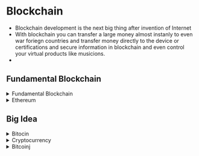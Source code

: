 # Blockchain

* Blockchain development is the next big thing after invention of Internet
* With blockchain you can transfer a large money almost instanly to even war foriegn countries and transfer money directly to the device or certifications and secure information in blockchain and even control your virtual products like musicions. 
* 

## Fundamental Blockchain

<details> 
  <summary> Fundamental Blockchain </summary>

* Blockchain is Global singleton and unstoppable and no single point of attack. 
* Bloc: has data, a hash, number(order in chain), timestamp, and the hash of the previous block.
* Data save into block is accessible to everyone accessing the chain. There are two ways to make private data on blockchain
* 1 - Obfuscation: Means make data relevant to those who know that meaning like bitcoin 
* 2 - Encryption: We can encrypt the block so only the ones has key can access to block. One of the most secure hashing standard is Advance Encryption Standard (AES). Take our original message and produce a new hash. 

### Public/private 
* Public: Available to everyone, expensive transactions and storage. 
* Private: Not distributed and similar to traditional database. You can control cost and who can access the data


</details> 


<details> 
  <summary> Ethereum</summary>

* Is a platform and program languages available since 2015. It is programming language. It has it's own crypto currency called Ether same as bitcoin and is fast response so it is good for applications. 
* Ethereum goal applications and good comunity support 
* Smart contract: are peices of codes lives on blockchain, they read other contracts, make decision, send ether and execute other contracts. 
* `Gas` is internal pricing for running contracts in ethereum and the amount of gas depends on Computation memory bandwidth storage.  
* `Transaction` sending package of data from one account to another including `recipeint, signature,value, gasprice, startgas, message`
startgas is maximum cost of gas which may be used and gasprice is the amount we ready to pay ![alttext](https://user-images.githubusercontent.com/7471619/43428209-0ce33e82-9412-11e8-979b-146e2f77125d.png)
* Ethereum on Microsoft Azure. Consortium means collboration between supporting members of blockchain with underlying infrastructure. 
* It starts with consortium leader and consorium members can join it. 
* The application should allow to call a VPN. And VPN call to one of transaction nodes. Nodes which handling transactions are isolating from mining nodes and mining nodes are not accessible from outside of Virtual Private Network. This is all we need to operate a block chain. ![Axe Miners](https://user-images.githubusercontent.com/7471619/43428217-18a38574-9412-11e8-8042-7803a32e7536.png)
* Blochchain consortium on Azure and let Azure create Genesis block feeding it with some ether for us. And to prove that everything works we transfer ether between two accounts
* On Azuer -> Portal -> + -> ethereum -> select ethereum consorium leader(Ethereum Proof-of-Work Consortium) -> bcl prefix -> gethadmin VM user -> resource group choose blockchain(to share same policy, life cycle and permissions) -> number of mining nodes(choose min 2) -> keep defaults with 1 node 
* Set ethereum -> Network id is name of ethereum(10101010) and go with default which you end to see below ![ethereum](https://user-images.githubusercontent.com/7471619/43430858-ed18e15c-941f-11e8-9235-8eeb2384b12a.png)
* After downloading -> select deployment -> select microsoftazure.blockchain-multimember-blo -> then we see everything we need
* Link to ceate a [blockchain](https://docs.microsoft.com/en-us/azure/blockchain-workbench/ethereum-deployment-guide)
* Then inside `ADMIN-SITE` in My account address we get an ether to get block chain started

#### Wallet 
* We use metamask chrome app extension. After downloading and creating a new pass account, then go to settings to connect to our newly created blockchain. Paset RPC URL and save it, then you refresh metamask and back you are connected seeing this 
![here](https://user-images.githubusercontent.com/7471619/43487285-0c96363c-94cb-11e8-9ef3-b8404e89699e.png)
* To add etherem copy address and paste it in admin page and click submit  and then you see the results in wallet as 
![here](https://user-images.githubusercontent.com/7471619/43488038-41919258-94cd-11e8-8f77-19b8ff544a34.png)
* Copy address from Ethereum RPC Endpoint and use it in wallet application called metamask which is a chrome extention app.  
* So far we created our own  blockchain on the Azure using consortium template. Then we transfered money between one wallet(one account) and another account. 
* We need some `npm install -g ethereumjs-testrpc` and `npm i -g truffle `

#### Smart Contracts
* We use `solidity` language to write contracts which is supported by ethereum and bitoin block chain. Then we must compile bitcode. We use a framework to compile the contract called `truffle`. After compiling successfully we upload it and wait to be mind then we can start interacting with it. It can be from a User Interface or directly through htttp post requests. 
* If you dont give size for `int` it uses max size (256). Also `solidity` has a data type name `address`. Also it has `Access Modifiers` to allow code access from where we expect only. `Private` means only this contract can be accessed and modified the information. `internal` means contracts which driving from this contract can access and `external` disallow internal access and only externals can access a simple contract is like below ![below](https://user-images.githubusercontent.com/7471619/43490458-9c277d10-94d5-11e8-8c37-2b3edab71d54.png)
#### Truffle & RPC
* Is a framework that allows us to compile, test and make deployment the contracts into the real world!. Also We can use Truffle in console without directing contacting contracts [truffle](https://github.com/trufflesuite/truffle/releases/tag/v4.0.0)  
* To test the contracts before releasing we need Test RPC. It is there to use local test blockchain. Test RPC implements `ethereumjs` which is the same set of structure in ethereum blockchain. It also created Test accounts for you with connected private keys 

#### Hello World Contract
* run in terminal `truffle init` then open in visual code 
* Create file `hellowrold.sol` in contracts folder as
```java
pragma solidity ^0.4.4;
contract HelloWorld
{
    function SayHello() returns (string)
    {
        return("Hello World");
    }
}
```
* Then need to create migration by adding these to migration files
```java
var Migrations = artifacts.require("./Migrations.sol");
var HelloWorld = artifacts.require("./helloworld.sol");
module.exports = function(deployer) {
  deployer.deploy(Migrations);
  deployer.deploy(HelloWorld);
};
```
* Then run `testrpc` to create acoutns and run on the server. Then we compile our solution by running `truffie compile`. After compile we ready to deploy contract into blockchain by
```java
truffle migrate --reset
```
* Now our contract successfully deployed to our block chain and you see the addresses.  It is ready to go create User interface but in truffle we can test it out in truffle console mode.
* Run `truffle console` and allow us to run javascript directly into our contract as ![here](https://user-images.githubusercontent.com/7471619/43498265-092e646c-94fb-11e8-8bef-39650660587c.png)
```java
HelloWorld.deployed().then(function(deployed){hw=deployed;});
hw.SayHello.call();
```
### Solidity
* `Structs` are custom defined types that includes several variables. Structs can also contain other structs
```java
struct Person
{
  unit age;
  bool isCool;
  address accountAddress;
}
```
* `Enum` is a list of finit set of values. 
```java
enum Gender {Male, Female, NotSpecific}
```
* `Arrays` has same data type `string[] names; string[4] person` 
*  `Mapping` for example `mapping(address => uint) public balance` have a list of currency addresses in an array of integers. To access it use the type to access it as `return balance[account.Address];`
* Only possiblity a code removed from blockchain is when the contract using `Selfdestruct` function as `selfdestruct(msg.sender)`. To clean a contract use `clean(objectArray)` and delete all store variables. Delete is less destructive than selfdestruct.
* `Throw()` can return error if something happend. 

### Data Location
* Default location of each data type can be changed but default is like as 
* `Memory`: parameters including return params are in memory
* `Storage`: default for local variable is storage and location is forced to state variable 
* `Call Data`: non modifiable nonpersistant area where functions and arguments stored

</details> 

## Big Idea

<details> 
   <summary> Bitocin </summary>
 
* Owner of a video sharing channel create a unique bitcoin just for the connection and when the money arrives unlock it 
* Bitcoin in s decentralized digital currency allows people to transfer money as easily as sending email 
* Bitcoin transations are irreversable. It is maintain by a newrok of ppl called `bookkeepers` who running bitcoin server node software and anyone can participate and each bookkeeper has a `Ledger`.
* When Bob wants to transfer `5.2` amount of bitcoin to Carol he broadcasts a transaction message which contains his account number, Carol account number and the amount of the money. Bookkeeper received the message and adjust it's `Ledger` then they pass the transaction to other bookkeepers to update their `ledger`. 
* Bitcoin is just a group of people maintaining a `Ledger`
* `blockchain.info` displays the transaction on bitcoin.
* Usefull links [bitcoinjs-lib](https://github.com/bitcoinjs/bitcoinjs-lib) , [bitcoin](http://bcoin.io/) , [bitcoin-github](https://bitcoinj.github.io), Ethereum: [etherum](https://github.com/ethereum/go-ethereum), [ethereum](https://geth.ethereum.org/),
Monero:
- https://github.com/mymonero/mymonero-core-js
Dash:
- https://github.com/dashevo/dashcore-lib
 </details>
 
 <details> 
   <summary> Cryptocurrency </summary>
   
   * Bitcoin relies on several cryptographic algorithms. When Bob sending transaction sending money he signs with cryptographic digital signature so the bookkeeper can authorized bob for that transaction. Cryptographic digital signature does the same thing that a real signature doing to prove authorization. 
   * Digital signature relies on public key encryption. Each bitcoin account or address is basickly a `public key` and `private key` is a password to generate signature to spend money
   * Security: Since it is decentralized action so we need voting system for go with majority of legends. If you loose your password as private key you loose the money you have in bitcoin. It requires at least an hour after transaction to make sure network fully agreed with on and accepted.
   * To buy bitcoin go to `https://www.coinbase.com/` or you can see all atms from `https://coinatmradar.com/` 
   * Bitcoins keeps in wallets like `mycelium` app and presented with QR code. The QR code is updated when you change the amount. They also can be on the website like `blockchain.info`. A wallet is a private key.  Also you can generate a `paper wallet` which is the private key and it's associated bitcoin address at `https://bitcoinpaperwallet.com/` or `bitaddress.org`. It is better to keep a backup which sometimes includes 12 words
   * Accepting Bitcoin on Website. In `Bitpay` go to payment tools> button> fill the form> paste HTML. This allow you accept bitcoin  
   * `mycelium` is another one. After you install it in the phone. Widgets>html>export public key(starts with xpub>optional fields>copy html now. Private key is containing in my `mycelium` wallet. 
   * For donations you can use `bitcoinqrcode.org`. After pasting your public key gives a QR and just copy paste into you web. 
 </details>

 <details> 
   <summary> Bitcoinj </summary>
   
   
   * [Bitcoinj](https://bitcoinj.github.io/getting-started) implemented in Java 7 and can be used any languages that target the JVM
   
   ```javascript
   npm install bitcoinjs-lib
   node // go to node env to test
   var bitcoin = require("bitcoinjs-lib");
   var keypair = bitcoin.ECPair.makeRandom();
   var address = keypair.getAddress(); // create a fresh bitcoin address 
   console.log(keypair.toWIF()); // to wilde info private key for the bitcoin address 
   var vanity = address.substring(0,10);  // generate vanity 
   console.log(vanity);
   ```

  </details>  






















